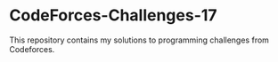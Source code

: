 # CodeForces-Challenges-17
This repository contains my solutions to programming challenges from Codeforces.
